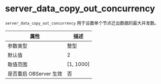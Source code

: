 server_data_copy_out_concurrency
=====================================================

`server_data_copy_out_concurrency` 用于设置单个节点迁出数据的最大并发数。

|      **属性**      |   **描述**    |
|------------------|-------------|
| 参数类型             | 整型          |
| 默认值              | 2           |
| 取值范围             | \[1, 1000\] |
| 是否重启 OBServer 生效 | 否           |
